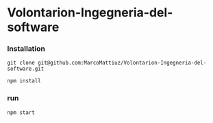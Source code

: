 # Volontarion-Ingegneria-del-software

### Installation

```
git clone git@github.com:MarcoMattiuz/Volontarion-Ingegneria-del-software.git
```

```
npm install
```

### run

```
npm start
```
